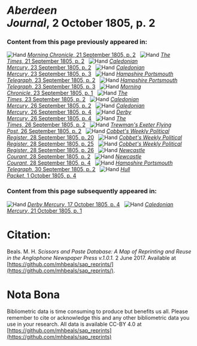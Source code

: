 # *Aberdeen Journal*, 2 October 1805, p. 2  
  
### Content from this page previously appeared in:  
![Hand](http://scissorsandpaste.net/wp-content/uploads/2017/06/smallhandpointer.png) [*Morning Chronicle*, 21 September 1805, p. 2](https://mhbeals.github.io/sap_html/Morning-Chronicle/Morning-Chronicle-21-September-1805-p-2)  
![Hand](http://scissorsandpaste.net/wp-content/uploads/2017/06/smallhandpointer.png) [*The Times*, 21 September 1805, p. 2](https://mhbeals.github.io/sap_html/The-Times/The-Times-21-September-1805-p-2)  
![Hand](http://scissorsandpaste.net/wp-content/uploads/2017/06/smallhandpointer.png) [*Caledonian Mercury*, 23 September 1805, p. 2](https://mhbeals.github.io/sap_html/Caledonian-Mercury/Caledonian-Mercury-23-September-1805-p-2)  
![Hand](http://scissorsandpaste.net/wp-content/uploads/2017/06/smallhandpointer.png) [*Caledonian Mercury*, 23 September 1805, p. 3](https://mhbeals.github.io/sap_html/Caledonian-Mercury/Caledonian-Mercury-23-September-1805-p-3)  
![Hand](http://scissorsandpaste.net/wp-content/uploads/2017/06/smallhandpointer.png) [*Hampshire Portsmouth Telegraph*, 23 September 1805, p. 2](https://mhbeals.github.io/sap_html/Hampshire-Portsmouth-Telegraph/Hampshire-Portsmouth-Telegraph-23-September-1805-p-2)  
![Hand](http://scissorsandpaste.net/wp-content/uploads/2017/06/smallhandpointer.png) [*Hampshire Portsmouth Telegraph*, 23 September 1805, p. 3](https://mhbeals.github.io/sap_html/Hampshire-Portsmouth-Telegraph/Hampshire-Portsmouth-Telegraph-23-September-1805-p-3)  
![Hand](http://scissorsandpaste.net/wp-content/uploads/2017/06/smallhandpointer.png) [*Morning Chronicle*, 23 September 1805, p. 1](https://mhbeals.github.io/sap_html/Morning-Chronicle/Morning-Chronicle-23-September-1805-p-1)  
![Hand](http://scissorsandpaste.net/wp-content/uploads/2017/06/smallhandpointer.png) [*The Times*, 23 September 1805, p. 2](https://mhbeals.github.io/sap_html/The-Times/The-Times-23-September-1805-p-2)  
![Hand](http://scissorsandpaste.net/wp-content/uploads/2017/06/smallhandpointer.png) [*Caledonian Mercury*, 26 September 1805, p. 2](https://mhbeals.github.io/sap_html/Caledonian-Mercury/Caledonian-Mercury-26-September-1805-p-2)  
![Hand](http://scissorsandpaste.net/wp-content/uploads/2017/06/smallhandpointer.png) [*Caledonian Mercury*, 26 September 1805, p. 4](https://mhbeals.github.io/sap_html/Caledonian-Mercury/Caledonian-Mercury-26-September-1805-p-4)  
![Hand](http://scissorsandpaste.net/wp-content/uploads/2017/06/smallhandpointer.png) [*Derby Mercury*, 26 September 1805, p. 4](https://mhbeals.github.io/sap_html/Derby-Mercury/Derby-Mercury-26-September-1805-p-4)  
![Hand](http://scissorsandpaste.net/wp-content/uploads/2017/06/smallhandpointer.png) [*The Times*, 26 September 1805, p. 2](https://mhbeals.github.io/sap_html/The-Times/The-Times-26-September-1805-p-2)  
![Hand](http://scissorsandpaste.net/wp-content/uploads/2017/06/smallhandpointer.png) [*Trewman's Exeter Flying Post*, 26 September 1805, p. 2](https://mhbeals.github.io/sap_html/Trewman's-Exeter-Flying-Post/Trewman's-Exeter-Flying-Post-26-September-1805-p-2)  
![Hand](http://scissorsandpaste.net/wp-content/uploads/2017/06/smallhandpointer.png) [*Cobbet's Weekly Political Register*, 28 September 1805, p. 20](https://mhbeals.github.io/sap_html/Cobbet's-Weekly-Political-Register/Cobbet's-Weekly-Political-Register-28-September-1805-p-20)  
![Hand](http://scissorsandpaste.net/wp-content/uploads/2017/06/smallhandpointer.png) [*Cobbet's Weekly Political Register*, 28 September 1805, p. 25](https://mhbeals.github.io/sap_html/Cobbet's-Weekly-Political-Register/Cobbet's-Weekly-Political-Register-28-September-1805-p-25)  
![Hand](http://scissorsandpaste.net/wp-content/uploads/2017/06/smallhandpointer.png) [*Cobbet's Weekly Political Register*, 28 September 1805, p. 26](https://mhbeals.github.io/sap_html/Cobbet's-Weekly-Political-Register/Cobbet's-Weekly-Political-Register-28-September-1805-p-26)  
![Hand](http://scissorsandpaste.net/wp-content/uploads/2017/06/smallhandpointer.png) [*Newcastle Courant*, 28 September 1805, p. 2](https://mhbeals.github.io/sap_html/Newcastle-Courant/Newcastle-Courant-28-September-1805-p-2)  
![Hand](http://scissorsandpaste.net/wp-content/uploads/2017/06/smallhandpointer.png) [*Newcastle Courant*, 28 September 1805, p. 4](https://mhbeals.github.io/sap_html/Newcastle-Courant/Newcastle-Courant-28-September-1805-p-4)  
![Hand](http://scissorsandpaste.net/wp-content/uploads/2017/06/smallhandpointer.png) [*Hampshire Portsmouth Telegraph*, 30 September 1805, p. 2](https://mhbeals.github.io/sap_html/Hampshire-Portsmouth-Telegraph/Hampshire-Portsmouth-Telegraph-30-September-1805-p-2)  
![Hand](http://scissorsandpaste.net/wp-content/uploads/2017/06/smallhandpointer.png) [*Hull Packet*, 1 October 1805, p. 4](https://mhbeals.github.io/sap_html/Hull-Packet/Hull-Packet-1-October-1805-p-4)  
  
### Content from this page subsequently appeared in:  
![Hand](http://scissorsandpaste.net/wp-content/uploads/2017/06/smallhandpointer.png) [*Derby Mercury*, 17 October 1805, p. 4](https://mhbeals.github.io/sap_html/Derby-Mercury/Derby-Mercury-17-October-1805-p-4)  
![Hand](http://scissorsandpaste.net/wp-content/uploads/2017/06/smallhandpointer.png) [*Caledonian Mercury*, 21 October 1805, p. 1](https://mhbeals.github.io/sap_html/Caledonian-Mercury/Caledonian-Mercury-21-October-1805-p-1)  


# Citation: 

Beals. M. H. *Scissors and Paste Database: A Map of Reprinting and Reuse in the Anglophone Newspaper Press v.1.0.1.* 2 June 2017. Available at [https://github.com/mhbeals/sap_reprints/](https://github.com/mhbeals/sap_reprints/). 

# Nota Bona

Bibliometric data is time consuming to produce but benefits us all. Please remember to cite or acknowledge this and any other bibliometric data you use in your research. All data is available CC-BY 4.0 at [https://github.com/mhbeals/sap_reprints](https://github.com/mhbeals/sap_reprints)
